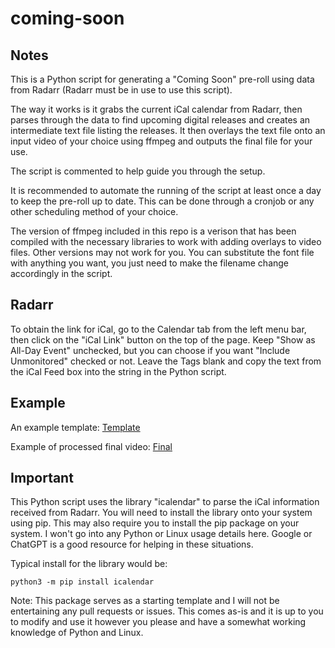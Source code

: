 # coming-soon

## Notes

This is a Python script for generating a "Coming Soon" pre-roll using data from Radarr (Radarr must be in use to use this script).

The way it works is it grabs the current iCal calendar from Radarr, then parses through the data to find upcoming digital releases and creates an intermediate text file listing the releases. It then overlays the text file onto an input video of your choice using ffmpeg and outputs the final file for your use.

The script is commented to help guide you through the setup.

It is recommended to automate the running of the script at least once a day to keep the pre-roll up to date. This can be done through a cronjob or any other scheduling method of your choice.

The version of ffmpeg included in this repo is a verison that has been compiled with the necessary libraries to work with adding overlays to video files. Other versions may not work for you. You can substitute the font file with anything you want, you just need to make the filename change accordingly in the script.

## Radarr

To obtain the link for iCal, go to the Calendar tab from the left menu bar, then click on the "iCal Link" button on the top of the page. Keep "Show as All-Day Event" unchecked, but you can choose if you want "Include Unmonitored" checked or not. Leave the Tags blank and copy the text from the iCal Feed box into the string in the Python script.

## Example

An example template: [Template](https://www.youtube.com/watch?v=kKc8jydRlzc)

Example of processed final video: [Final](https://www.youtube.com/watch?v=IJHpwps4DYM)

## Important

This Python script uses the library "icalendar" to parse the iCal information received from Radarr. You will need to install the library onto your system using pip. This may also require you to install the pip package on your system. I won't go into any Python or Linux usage details here. Google or ChatGPT is a good resource for helping in these situations.

Typical install for the library would be:

    python3 -m pip install icalendar

Note: This package serves as a starting template and I will not be entertaining any pull requests or issues. This comes as-is and it is up to you to modify and use it however you please and have a somewhat working knowledge of Python and Linux.

